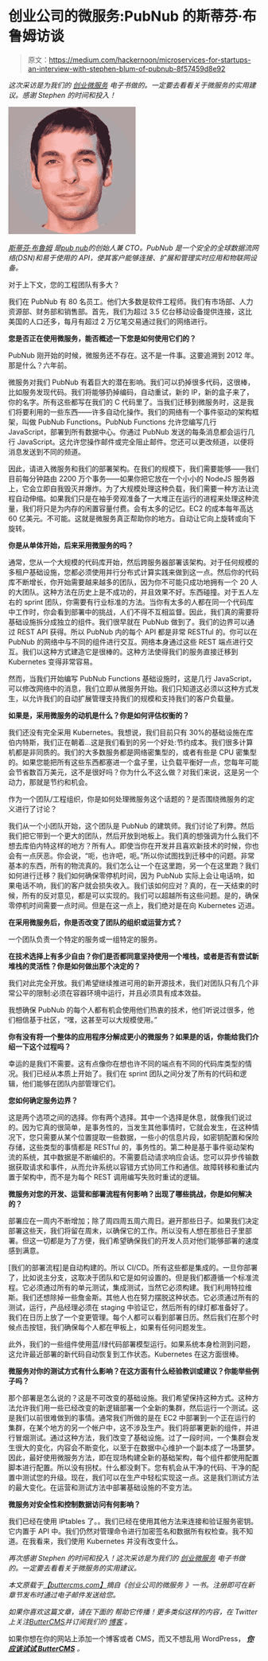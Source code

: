 # 创业公司的微服务:PubNub 的斯蒂芬·布鲁姆访谈

> 原文：<https://medium.com/hackernoon/microservices-for-startups-an-interview-with-stephen-blum-of-pubnub-8f57459d8e92>

*这次采访是为我们的* [*创业微服务*](https://buttercms.com/books/microservices-for-startups/) *电子书做的。一定要去看看关于微服务的实用建议。感谢 Stephen 的时间和投入！*

![](img/96ada3c9db108e9a9c642a6de1803328.png)

[*斯蒂芬·布鲁姆*](https://twitter.com/stephenlb?ref_src=twsrc%5Egoogle%7Ctwcamp%5Eserp%7Ctwgr%5Eauthor) *是*[*pub nub*](https://www.pubnub.com/)*的创始人兼 CTO。PubNub 是一个安全的全球数据流网络(DSN)和易于使用的 API，使其客户能够连接、扩展和管理实时应用和物联网设备。*

对于上下文，您的工程团队有多大？

我们在 PubNub 有 80 名员工。他们大多数是软件工程师。我们有市场部、人力资源部、财务部和销售部。首先，我们为超过 3.5 亿台移动设备提供连接，这比美国的人口还多，每月有超过 2 万亿笔交易通过我们的网络进行。

**您是否正在使用微服务，能否概述一下您是如何使用它们的？**

PubNub 刚开始的时候，微服务还不存在。这不是一件事。这要追溯到 2012 年。那是什么？六年前。

微服务对我们 PubNub 有着巨大的潜在影响。我们可以扔掉很多代码，这很棒，比如服务发现代码。我们将能够扔掉编码，自动重试，新的 IP，新的盒子来了，你的名字。所有这些都写在我们的 C 代码里了。当我们迁移到微服务时，这是我们将要利用的一些东西——许多自动化操作。我们的网络有一个事件驱动的架构框架，叫做 PubNub Functions。PubNub Functions 允许您编写几行 JavaScript，部署到所有数据中心。你通过 PubNub 发送的每条消息都会运行几行 JavaScript。这允许您操作邮件或完全阻止邮件。您还可以更改频道，以便将消息发送到不同的频道。

因此，请进入微服务和我们的部署架构。在我们的规模下，我们需要能够——我们目前每分钟路由 2200 万个事务——如果你把它放在一个小小的 NodeJS 服务器上，它会立即自我毁灭并爆炸。为了大规模处理这种负载，我们需要一种方法让流程自动伸缩。如果我们只是在袖手旁观准备了一大堆正在运行的进程来处理这种流量，我们将只是为内存的闲置容量付费。会有太多的记忆。EC2 的成本每年高达 60 亿美元。不可能。这就是微服务真正帮助你的地方。自动让它向上旋转或向下旋转。

**你是从单体开始，后来采用微服务的吗？**

通常，您从一个大规模的代码库开始，然后跨服务器部署该架构。对于任何规模的多租户基础设施，您都必须使用并行分布式计算实践来做到这一点。然后你的代码库不断增长，你开始需要越来越多的团队，因为你不可能只成功地拥有一个 20 人的大团队。这种方法在历史上是不成功的，并且效果不好。东西碰撞。对于五人左右的 sprint 团队，你需要有行业标准的方法。当你有太多的人都在同一个代码库中工作时，你会看到部署中的挑战，人们不得不互相监督。因此，我们真的需要将基础设施拆分成独立的组件。我们很早就在 PubNub 做到了。我们的边界可以通过 REST API 获得。所以 PubNub 内的每个 API 都是非常 RESTful 的。你可以在 PubNub 的网络中与不同的组件进行交互。网络本身通过这些 REST 端点进行交互。我们以这种方式建造它是很棒的。这种方法使得我们的服务直接迁移到 Kubernetes 变得非常容易。

然而，当我们开始编写 PubNub Functions 基础设施时，这是几行 JavaScript，可以修改网络中的消息，我们立即从微服务开始。我们只知道这必须以这种方式发生，以允许我们的自动扩展管理支持我们的规模和支持我们的客户负载量。

**如果是，采用微服务的动机是什么？你是如何评估权衡的？**

我们还没有完全采用 Kubernetes。我想说，我们目前只有 30%的基础设施在库伯内特斯，我们正在朝着…这是我们看到的另一个好处:节约成本。我们很多计算机都是非同质的。我们的大多数服务都是网络密集型的，或者有些是 CPU 密集型的。如果您能把所有这些东西都塞进一个盒子里，让负载平衡好一点，您每年可能会节省数百万美元，这不是很好吗？你为什么不这么做？对我们来说，这是另一个动力，那就是节约和机会。

作为一个团队/工程组织，你是如何处理微服务这个话题的？是否围绕微服务的定义进行了讨论？

我们从一个小团队开始，这个团队是 PubNub 的建筑师。我们讨论了利弊。然后我们把它带到一个更大的团队，然后开放到地板上。我们真的想强调为什么我们不想去库伯内特这样的地方？所有人。即使当你在开发并且喜欢新技术的时候，你也会有一点厌恶。你会说，“呃，也许吧，呃。”所以你试图找到迁移中的问题。非常基本的东西，所有的物流真的。我们怎么让一个在这里跑，另一个在这里跑？我们如何进行迁移？我们如何确保零停机时间，因为 PubNub 实际上会让电话响，如果电话不响，我们的客户就会损失收入。我们该如何应对？真的，在一天结束的时候，所有的反对意见，都是可以实现的。我们可以超越所有这些问题。是的，确保零停机时间需要一点时间。但是在这一点上，我们绝对是在向 Kubernetes 迈进。

**在采用微服务后，你是否改变了团队的组织或运营方式？**

一个团队负责一个特定的服务或一组特定的服务。

**在技术选择上有多少自由？你们是否都同意坚持使用一个堆栈，或者是否有尝试新堆栈的灵活性？你是如何做出那个决定的？**

我们对此完全开放。我们希望继续推进可用的新开源技术，我们对团队只有几个非常公平的限制:必须在容器环境中运行，并且必须具有成本效益。

我想确保 PubNub 的每个人都有机会使用他们热衷的技术，他们听说过很多，他们相信基于社区，“嘿，这甚至可以大规模使用。”

**你有没有将一个整体的应用程序分解成更小的微服务？如果是的话，你能给我们介绍一下这个过程吗？**

幸运的是我们不需要。这有点像你在想也许不同的端点有不同的代码库类型的情况。我们已经从本质上开始了。我们在 sprint 团队之间分发了所有的代码和逻辑，他们能够在团队内部管理它们。

**您如何确定服务边界？**

这是两个选项之间的选择。你有两个选择。其中一个选择是休息，就像我们说过的。因为它真的很简单，是事务性的，当发生其他事情时，它就会发生，在这种情况下，您只需要从某个位置提取一些数据，一些小的信息片段，如密钥配置和保险存储，这些类型的事情都是 RESTful 的，事务性的。第二种是基于事件驱动架构流的系统，其中数据是不断编织的。不需要启动请求响应会话。您可以异步传输数据获取请求和事件，从而允许系统以容错方式协同工作和通信。故障转移和重试内置于架构中，而不是为每个 REST 调用编写失败时重试的逻辑。

**微服务对您的开发、运营和部署流程有何影响？出现了哪些挑战，你是如何解决的？**

部署应在一周内不断增加；除了周四周五周六周日。避开那些日子。如果我们决定部署这些天，我们将留在周末，以确保它的工作。所以没有人想在那些日子里部署。但这一切都是为了方便，我们希望确保我们的开发人员对他们能够部署的速度感到满意。

[我们的部署流程]是自动构建的。所以 CI/CD。所有这些都是集成的。一旦你部署了，比如说主分支，这取决于团队和它是如何设置的。但是我们都遵循一个标准流程。它必须通过所有的单元测试，集成测试，当然它必须构建。我们利用特拉维斯。我们还想除掉一些詹金斯。其他人也在努力摆脱这种状态。它必须通过所有的测试，运行，产品经理必须在 staging 中验证它，然后所有的绿灯都准备好了。我们在日历上放了一个变更管理。每个人都可以看到部署日历。然后我们在那个时候点击按钮，我们确保每个人都在甲板上，如果有任何问题发生。

此外，我们的一些组件使用蓝/绿代码部署模型运行。如果系统本身检测到问题，这允许最近部署的新代码自动恢复到工作状态。Kubernetes 在这方面很棒。

**微服务对你的测试方式有什么影响？在这方面有什么经验教训或建议？你能举些例子吗？**

那个部署是怎么说的？这是不可改变的基础设施。我们希望保持这种方式。这种方法允许我们用一些已经改变的新逻辑部署一个全新的集群，然后运行一个测试。这是我们以前很难做到的事情。通常我们所做的是在 EC2 中部署到一个正在运行的集群，在某个地方的另一个帐户中，这不涉及生产。我们将部署更新的组件，并进行冒烟测试。通过这种方法，我们改变了基础设施。过了一段时间，一个集群会发生很大的变化，内容会不断变化，以至于在数据中心维护一个副本成了一场噩梦。因此，最好使用微服务方法，即在现场构建全新的基础架构，每个组件都使用配置脚本进行配置。所以没有拐杖。什么都没剩下。您有机会从干净的代码、干净的配置中测试您的升级。现在，我们可以在生产中轻松实现这一点。这是我们测试方法的最大变化。在运营和测试方法中部署基础设施的不变方法。

**微服务对安全性和控制数据访问有何影响？**

我们已经在使用 IPtables 了。。我们已经在使用其他方法来连接和验证服务密钥。它内置于 API 中。我们仍然对管理命令进行加密签名和数据所有权检查。我不知道。在我看来，我们使用 Kubernetes 并没有改变什么。

*再次感谢 Stephen 的时间和投入！这次采访是为我们的* [*创业微服务*](https://buttercms.com/books/microservices-for-startups/) *电子书做的。一定要去看看关于微服务的实用建议。*

*本文原载于*[*【buttercms.com】*](https://buttercms.com/blog/microservices-for-startups-an-interview-with-stephen-blum-of-pubnub)*摘自《创业公司的微服务* *》一书。注册即可在新章节发布时通过电子邮件发送给您。*

*如果你喜欢这篇文章，请在下面的* *帮助它传播！更多类似这样的内容，在 Twitter 上关注*[*ButterCMS*](https://twitter.com/ButterCMS)*并订阅我们的* [*博客*](https://buttercms.com/blog/) *。*

如果你想在你的网站上添加一个博客或者 CMS，而又不想乱用 WordPress， [***你应该试试 ButterCMS***](https://buttercms.com/) *。*